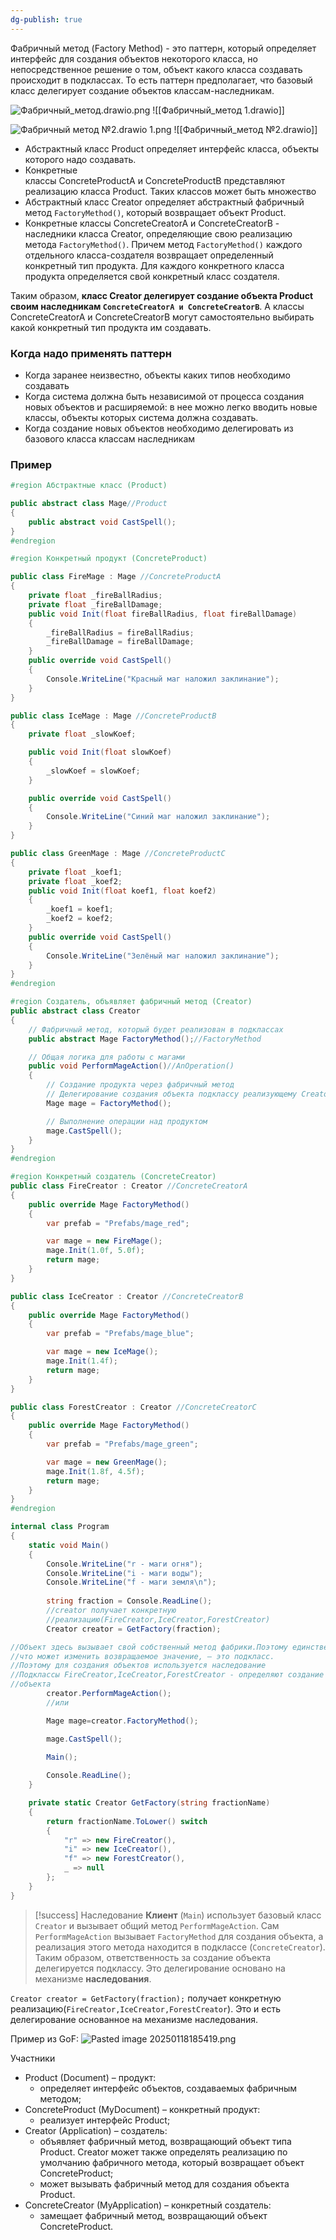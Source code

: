 ```yaml
---
dg-publish: true
---
```

Фабричный метод (Factory Method) - это паттерн, который определяет интерфейс для создания объектов некоторого класса, но непосредственное решение о том, объект какого класса создавать происходит в подклассах. То есть паттерн предполагает, что базовый класс делегирует создание объектов классам-наследникам.

![Фабричный_метод.drawio.png](/img/user/Files/Image/%D0%A4%D0%B0%D0%B1%D1%80%D0%B8%D1%87%D0%BD%D1%8B%D0%B9_%D0%BC%D0%B5%D1%82%D0%BE%D0%B4.drawio.png)
![[Фабричный_метод 1.drawio]]

![Фабричный метод №2.drawio 1.png](/img/user/Files/Image/%D0%A4%D0%B0%D0%B1%D1%80%D0%B8%D1%87%D0%BD%D1%8B%D0%B9%20%D0%BC%D0%B5%D1%82%D0%BE%D0%B4%20%E2%84%962.drawio%201.png)
![[Фабричный_метод №2.drawio]]

- Абстрактный класс Product определяет интерфейс класса, объекты которого надо создавать.
- Конкретные классы ConcreteProductA и ConcreteProductB представляют реализацию класса Product. Таких классов может быть множество
- Абстрактный класс Creator определяет абстрактный фабричный метод `FactoryMethod()`, который возвращает объект Product.
- Конкретные классы ConcreteCreatorA и ConcreteCreatorB - наследники класса Creator, определяющие свою реализацию метода `FactoryMethod()`. Причем метод `FactoryMethod()` каждого отдельного класса-создателя возвращает определенный конкретный тип продукта. Для каждого конкретного класса продукта определяется свой конкретный класс создателя.
    
Таким образом, **класс Creator делегирует создание объекта Product своим наследникам `ConcreteCreatorA и ConcreteCreatorB`**. А классы ConcreteCreatorA и ConcreteCreatorB могут самостоятельно выбирать какой конкретный тип продукта им создавать.

### Когда надо применять паттерн

- Когда заранее неизвестно, объекты каких типов необходимо создавать
- Когда система должна быть независимой от процесса создания новых объектов и расширяемой: в нее можно легко вводить новые классы, объекты которых система должна создавать.
- Когда создание новых объектов необходимо делегировать из базового класса классам наследникам

### Пример


```csharp
#region Абстрактные класс (Product)

public abstract class Mage//Product
{
	public abstract void CastSpell();
}
#endregion

#region Конкретный продукт (ConcreteProduct)

public class FireMage : Mage //ConcreteProductA
{
	private float _fireBallRadius;
	private float _fireBallDamage;
	public void Init(float fireBallRadius, float fireBallDamage)
	{
		_fireBallRadius = fireBallRadius;
		_fireBallDamage = fireBallDamage;
	}
	public override void CastSpell()
	{
		Console.WriteLine("Красный маг наложил заклинание");
	}
}

public class IceMage : Mage //ConcreteProductB
{
	private float _slowKoef;

	public void Init(float slowKoef)
	{
		_slowKoef = slowKoef;
	}

	public override void CastSpell()
	{
		Console.WriteLine("Синий маг наложил заклинание");
	}
}

public class GreenMage : Mage //ConcreteProductC
{
	private float _koef1;
	private float _koef2;
	public void Init(float koef1, float koef2)
	{
		_koef1 = koef1;
		_koef2 = koef2;
	}
	public override void CastSpell()
	{
		Console.WriteLine("Зелёный маг наложил заклинание");
	}
}
#endregion

#region Cоздатель, объявляет фабричный метод (Creator)
public abstract class Creator
{
	// Фабричный метод, который будет реализован в подклассах
	public abstract Mage FactoryMethod();//FactoryMethod

	// Общая логика для работы с магами
	public void PerformMageAction()//AnOperation()
	{
		// Создание продукта через фабричный метод
		// Делегирование создания объекта подклассу реализующему Creator
		Mage mage = FactoryMethod();

		// Выполнение операции над продуктом
		mage.CastSpell();
	}
}
#endregion

#region Конкретный создатель (ConcreteCreator)
public class FireCreator : Creator //ConcreteCreatorA
{
	public override Mage FactoryMethod()
	{
		var prefab = "Prefabs/mage_red";

		var mage = new FireMage();
		mage.Init(1.0f, 5.0f);
		return mage;
	}
}

public class IceCreator : Creator //ConcreteCreatorB
{
	public override Mage FactoryMethod()
	{
		var prefab = "Prefabs/mage_blue";

		var mage = new IceMage();
		mage.Init(1.4f);
		return mage;
	}
}

public class ForestCreator : Creator //ConcreteCreatorC
{
	public override Mage FactoryMethod()
	{
		var prefab = "Prefabs/mage_green";

		var mage = new GreenMage();
		mage.Init(1.8f, 4.5f);
		return mage;
	}
}
#endregion

internal class Program
{
	static void Main()
	{
		Console.WriteLine("r - маги огня");
		Console.WriteLine("i - маги воды");
		Console.WriteLine("f - маги земля\n");
		
		string fraction = Console.ReadLine();
		//creator получает конкретную 
		//реализацию(FireCreator,IceCreator,ForestCreator)
		Creator creator = GetFactory(fraction);

//Объект здесь вызывает свой собственный метод фабрики.Поэтому единственное,
//что может изменить возвращаемое значение, — это подкласс.
//Поэтому для создания объектов используется наследование
//Подклассы FireCreator,IceCreator,ForestCreator - определяют создание 
//объекта
		creator.PerformMageAction();
		//или

		Mage mage=creator.FactoryMethod();

		mage.CastSpell();
		
		Main();

		Console.ReadLine();
	}

	private static Creator GetFactory(string fractionName)
	{
		return fractionName.ToLower() switch
		{
			"r" => new FireCreator(),
			"i" => new IceCreator(),
			"f" => new ForestCreator(),
			_ => null
		};
	}
}
```

> [!success] Наследование
> **Клиент** (`Main`) использует базовый класс `Creator` и вызывает общий метод `PerformMageAction`. Сам `PerformMageAction` вызывает `FactoryMethod` для создания объекта, а реализация этого метода находится в подклассе (`ConcreteCreator`).
Таким образом, ответственность за создание объекта делегируется подклассу. 
Это делегирование основано на механизме **наследования**. 

`Creator creator = GetFactory(fraction);` получает конкретную реализацию(`FireCreator,IceCreator,ForestCreator`). Это и есть делегирование основанное на механизме наследования.




Пример из GoF:
![Pasted image 20250118185419.png](/img/user/Files/Image/Pasted%20image%2020250118185419.png)

Участники 
- Product (Document) – продукт: 
	- определяет интерфейс объектов, создаваемых фабричным методом; 
- ConcreteProduct (MyDocument) – конкретный продукт: 
	- реализует интерфейс Product;
- Creator (Application) – создатель: 
	- объявляет фабричный метод, возвращающий объект типа Product. 
	Creator может также определять реализацию по умолчанию фабричного метода, который возвращает объект ConcreteProduct; 
	- может вызывать фабричный метод для создания объекта Product. 
- ConcreteCreator (MyApplication) – конкретный создатель: 
	- замещает фабричный метод, возвращающий объект СoncreteProduct.